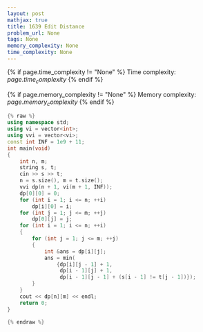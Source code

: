 ```yaml
---
layout: post
mathjax: true
title: 1639 Edit Distance
problem_url: None
tags: None
memory_complexity: None
time_complexity: None
---
```




{% if page.time_complexity != "None" %}
Time complexity: ${{ page.time_complexity }}$
{% endif %}

{% if page.memory_complexity != "None" %}
Memory complexity: ${{ page.memory_complexity }}$
{% endif %}

```cpp
{% raw %}
using namespace std;
using vi = vector<int>;
using vvi = vector<vi>;
const int INF = 1e9 + 11;
int main(void)
{
    int n, m;
    string s, t;
    cin >> s >> t;
    n = s.size(), m = t.size();
    vvi dp(n + 1, vi(m + 1, INF));
    dp[0][0] = 0;
    for (int i = 1; i <= n; ++i)
        dp[i][0] = i;
    for (int j = 1; j <= m; ++j)
        dp[0][j] = j;
    for (int i = 1; i <= n; ++i)
    {
        for (int j = 1; j <= m; ++j)
        {
            int &ans = dp[i][j];
            ans = min(
                {dp[i][j - 1] + 1,
                 dp[i - 1][j] + 1,
                 dp[i - 1][j - 1] + (s[i - 1] != t[j - 1])});
        }
    }
    cout << dp[n][m] << endl;
    return 0;
}

{% endraw %}
```